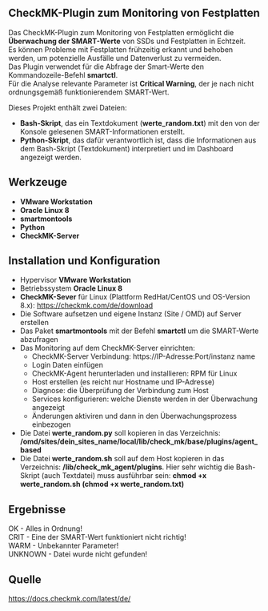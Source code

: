 ## CheckMK-Plugin zum Monitoring von Festplatten ##
Das CheckMK-Plugin zum Monitoring von Festplatten ermöglicht die **Überwachung der SMART-Werte** von SSDs und Festplatten in Echtzeit. <br>
Es können Probleme mit Festplatten frühzeitig erkannt und behoben werden, um potenzielle Ausfälle und Datenverlust zu vermeiden. <br>
Das Plugin verwendet für die Abfrage der Smart-Werte den Kommandozeile-Befehl **smartctl**. <br>
Für die Analyse relevante Parameter ist **Critical Warning**, der je nach nicht ordnungsgemäß funktionierendem SMART-Wert. <br>

Dieses Projekt enthält zwei Dateien: <br>
+ **Bash-Skript**, das ein Textdokument (**werte_random.txt**) mit den von der Konsole gelesenen SMART-Informationen erstellt. <br>
+ **Python-Skript**, das dafür verantwortlich ist, dass die Informationen aus dem Bash-Skript (Textdokument) interpretiert und im Dashboard angezeigt werden. <br>

## Werkzeuge ##
- **VMware Workstation** <br>
- **Oracle Linux 8** <br>
- **smartmontools** <br>
- **Python** <br>
- **CheckMK-Server**

## Installation und Konfiguration ##
- Hypervisor **VMware Workstation** <br>
- Betriebssystem **Oracle Linux 8** <br>
- **CheckMK-Sever** für Linux (Plattform RedHat/CentOS und OS-Version 8.x): https://checkmk.com/de/download <br>
- Die Software aufsetzen und eigene Instanz (Site / OMD) auf Server erstellen <br>
- Das Paket **smartmontools** mit der Befehl **smartctl** um die SMART-Werte abzufragen <br>
- Das Monitoring auf dem CheckMK-Server einrichten:
  - CheckMK-Server Verbindung: https://IP-Adresse:Port/instanz name
  - Login Daten einfügen
  - CheckMK-Agent herunterladen und installieren: RPM für Linux
  - Host erstellen (es reicht nur Hostname und IP-Adresse)
  - Diagnose: die Überprüfung der Verbindung zum Host
  - Services konfigurieren: welche Dienste werden in der Überwachung angezeigt
  - Änderungen aktiviren und dann in den Überwachungsprozess einbezogen
- Die Datei **werte_random.py** soll kopieren in das Verzeichnis: **/omd/sites/dein_sites_name/local/lib/check_mk/base/plugins/agent_based** <br>
- Die Datei **werte_random.sh** soll auf dem Host kopieren in das Verzeichnis: **/lib/check_mk_agent/plugins**. Hier sehr wichtig die Bash-Skript (auch Textdatei) muss ausführbar sein: **chmod +x werte_random.sh (chmod +x werte_random.txt)** <br>

## Ergebnisse ##
OK - Alles in Ordnung! <br>
CRIT - Eine der SMART-Wert funktioniert nicht richtig! <br>
WARM - Unbekannter Parameter! <br>
UNKNOWN - Datei wurde nicht gefunden! <br>


## Quelle ##
https://docs.checkmk.com/latest/de/

